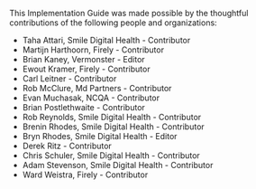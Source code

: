This Implementation Guide was made possible by the thoughtful contributions of the following people and organizations:

* Taha Attari, Smile Digital Health - Contributor
* Martijn Harthoorn, Firely - Contributor
* Brian Kaney, Vermonster - Editor
* Ewout Kramer, Firely - Contributor
* Carl Leitner - Contributor
* Rob McClure, Md Partners - Contributor
* Evan Muchasak, NCQA - Contributor
* Brian Postlethwaite - Contributor
* Rob Reynolds, Smile Digital Health - Contributor
* Brenin Rhodes, Smile Digital Health - Contributor
* Bryn Rhodes, Smile Digital Health - Editor
* Derek Ritz - Contributor
* Chris Schuler, Smile Digital Health - Contributor
* Adam Stevenson, Smile Digital Health - Contributor
* Ward Weistra, Firely - Contributor
